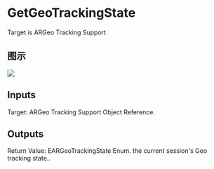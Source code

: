# GetGeoTrackingState

Target is ARGeo Tracking Support

## 图示

![]($-20221218-17564633.png)

## Inputs

Target: ARGeo Tracking Support Object Reference.  

## Outputs

Return Value: EARGeoTrackingState Enum. the current session's Geo tracking state..

